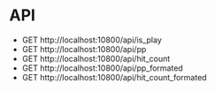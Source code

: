 # API
* GET http://localhost:10800/api/is_play
* GET http://localhost:10800/api/pp
* GET http://localhost:10800/api/hit_count
* GET http://localhost:10800/api/pp_formated
* GET http://localhost:10800/api/hit_count_formated
